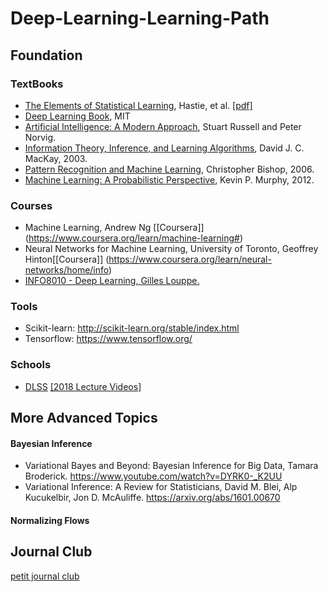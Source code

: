 # Deep-Learning-Learning-Path


## Foundation
### TextBooks
* [The Elements of Statistical Learning](https://www.springer.com/us/book/9780387848570), Hastie, et al. [[pdf]](https://web.stanford.edu/~hastie/Papers/ESLII.pdf)
* [Deep Learning Book](http://www.deeplearningbook.org/), MIT 
* [Artificial Intelligence: A Modern Approach](http://aima.cs.berkeley.edu/),  Stuart Russell and Peter Norvig.
* [Information Theory, Inference, and Learning Algorithms](https://www.inference.org.uk/itprnn/book.pdf),  David J. C. MacKay, 2003.
* [Pattern Recognition and Machine Learning](http://users.isr.ist.utl.pt/~wurmd/Livros/school/Bishop%20-%20Pattern%20Recognition%20And%20Machine%20Learning%20-%20Springer%20%202006.pdf), Christopher Bishop, 2006.
* [Machine Learning: A Probabilistic Perspective](https://doc.lagout.org/science/Artificial%20Intelligence/Machine%20learning/Machine%20Learning_%20A%20Probabilistic%20Perspective%20%5BMurphy%202012-08-24%5D.pdf), Kevin P. Murphy, 2012.

### Courses
* Machine Learning, Andrew Ng [[Coursera]] (https://www.coursera.org/learn/machine-learning#)
* Neural Networks for Machine Learning, University of Toronto, Geoffrey Hinton[[Coursera]] (https://www.coursera.org/learn/neural-networks/home/info)
* [INFO8010 - Deep Learning, Gilles Louppe.](https://github.com/glouppe/info8010-deep-learning)

### Tools
* Scikit-learn: http://scikit-learn.org/stable/index.html
* Tensorflow: https://www.tensorflow.org/

### Schools

* [DLSS](https://dlrlsummerschool.ca/) [[2018 Lecture Videos]](http://videolectures.net/DLRLsummerschool2018_toronto/?fbclid=IwAR0YbWE2mfIlw3bXfHGR9rkj8UtCyMKAL1TTGHhsgREtvxZnx1aycObfzno)

## More Advanced Topics

#### Bayesian Inference 

* Variational Bayes and Beyond: Bayesian Inference for Big Data, Tamara Broderick.  https://www.youtube.com/watch?v=DYRK0-_K2UU
* Variational Inference: A Review for Statisticians, David M. Blei, Alp Kucukelbir, Jon D. McAuliffe. https://arxiv.org/abs/1601.00670


#### Normalizing Flows

## Journal Club
[petit journal club](Petit-Journal-Club.md)

